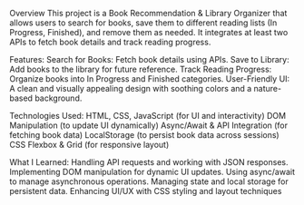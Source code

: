 Overview
This project is a Book Recommendation & Library Organizer that allows users to search for books, save them to different reading lists (In Progress, Finished), and remove them as needed. It integrates at least two APIs to fetch book details and track reading progress.

Features:
      Search for Books: Fetch book details using APIs.
      Save to Library: Add books to the library for future reference.
      Track Reading Progress: Organize books into In Progress and Finished categories.
      User-Friendly UI: A clean and visually appealing design with soothing colors and a nature-based background.

Technologies Used:
      HTML, CSS, JavaScript (for UI and interactivity)
      DOM Manipulation (to update UI dynamically)
      Async/Await & API Integration (for fetching book data)
      LocalStorage (to persist book data across sessions)
      CSS Flexbox & Grid (for responsive layout)

What I Learned:
      Handling API requests and working with JSON responses.
      Implementing DOM manipulation for dynamic UI updates.
      Using async/await to manage asynchronous operations.
      Managing state and local storage for persistent data.
      Enhancing UI/UX with CSS styling and layout techniques
